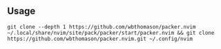 ## Usage
`git clone --depth 1 https://github.com/wbthomason/packer.nvim ~/.local/share/nvim/site/pack/packer/start/packer.nvim && git clone https://github.com/wbthomason/packer.nvim.git ~/.config/nvim`
